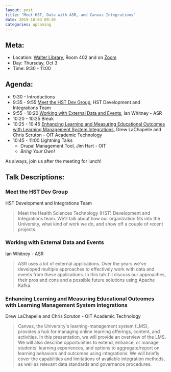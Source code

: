 ```yaml
---
layout: post
title: "Meet HST, Data with ASR, and Canvas Integrations"
date: 2019-10-03 09:30
categories: upcoming
---
```


## Meta:

- Location: [Walter Library](http://campusmaps.umn.edu/walter-library), Room 402 and on [Zoom](https://z.umn.edu/cpmstream)
- Day: Thursday, Oct 3
- Time: 9:30 - 11:00

## Agenda:

- 9:30 - Introductions
- 9:35 - 9:55 [Meet the HST Dev Group](#meet-the-hst-dev-group), HST Development and Integrations Team
- 9:55 - 10:20 [Working with External Data and Events](#working-with-external-data-and-events), Ian Whitney - ASR
- 10:20 - 10:25 Break
- 10:25 - 10:45 [Enhancing Learning and Measuring Educational Outcomes with Learning Management System Integrations](#enhancing-learning-and-measuring-educational-outcomes-with-learning-management-system-integrations), Drew LaChapelle and Chris Scruton - OIT Academic Technology
- 10:45 - 11:00 Lightning Talks
  - Drupal Management Tool, Jim Hart - OIT
  - _Bring Your Own!_

As always, join us after the meeting for lunch!

## Talk Descriptions:

### Meet the HST Dev Group
HST Development and Integrations Team

> Meet the Health Sciences Technology (HST) Development and Integrations team. We'll talk about how our organization fits into the University, what kind of work we do, and show off a couple of recent projects.

### Working with External Data and Events
Ian Whitney - ASR

> ASR uses a lot of external applications. Over the years we've developed multiple approaches to effectively work with data and events from these applications. In this talk I'll discuss our approaches, their pros and cons and a possible future solutions using Apache Kafka.

### Enhancing Learning and Measuring Educational Outcomes with Learning Management System Integrations
Drew LaChapelle and Chris Scruton - OIT Academic Technology

> Canvas, the University's learning-management system (LMS), provides a hub for managing online learning offerings, content, and activities. In this presentation, we will provide an overview of the LMS. We will also describe opportunities to extend, enhance, or manage students' learning experiences, and options to aggregate/report on learning behaviors and outcomes using integrations. We will briefly cover the capabilities and limitations of available integration methods, as well as relevant data standards and governance procedures.
